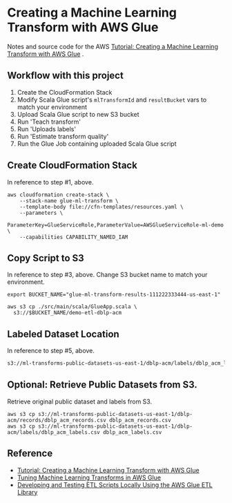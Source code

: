 # Creating a Machine Learning Transform with AWS Glue

Notes and source code for the
AWS [Tutorial: Creating a Machine Learning Transform with AWS Glue](https://docs.aws.amazon.com/glue/latest/dg/machine-learning-transform-tutorial.html)
.

## Workflow with this project

1. Create the CloudFormation Stack
2. Modify Scala Glue script's `mlTransformId` and `resultBucket` vars to match your environment
3. Upload Scala Glue script to new S3 bucket
4. Run 'Teach transform'
5. Run 'Uploads labels'
6. Run 'Estimate transform quality'
7. Run the Glue Job containing uploaded Scala Glue script

## Create CloudFormation Stack

In reference to step #1, above.

```
aws cloudformation create-stack \
    --stack-name glue-ml-transform \
    --template-body file://cfn-templates/resources.yaml \
    --parameters \
        ParameterKey=GlueServiceRole,ParameterValue=AWSGlueServiceRole-ml-demo \
    --capabilities CAPABILITY_NAMED_IAM
```

## Copy Script to S3

In reference to step #3, above. Change S3 bucket name to match your environment.

```shell
export BUCKET_NAME="glue-ml-transform-results-111222333444-us-east-1"

aws s3 cp ./src/main/scala/GlueApp.scala \
  s3://$BUCKET_NAME/demo-etl-dblp-acm
```

## Labeled Dataset Location

In reference to step #5, above.

```txt
s3://ml-transforms-public-datasets-us-east-1/dblp-acm/labels/dblp_acm_labels.csv
```

## Optional: Retrieve Public Datasets from S3.

Retrieve original public dataset and labels from S3.

```shell
aws s3 cp s3://ml-transforms-public-datasets-us-east-1/dblp-acm/records/dblp_acm_records.csv dblp_acm_records.csv
aws s3 cp s3://ml-transforms-public-datasets-us-east-1/dblp-acm/labels/dblp_acm_labels.csv dblp_acm_labels.csv
```

## Reference

- [Tutorial: Creating a Machine Learning Transform with AWS Glue](https://docs.aws.amazon.com/glue/latest/dg/machine-learning-transform-tutorial.html)
- [Tuning Machine Learning Transforms in AWS Glue](https://docs.aws.amazon.com/glue/latest/dg/add-job-machine-learning-transform-tuning.html)
- [Developing and Testing ETL Scripts Locally Using the AWS Glue ETL Library](https://docs.aws.amazon.com/glue/latest/dg/aws-glue-programming-etl-libraries.html)
